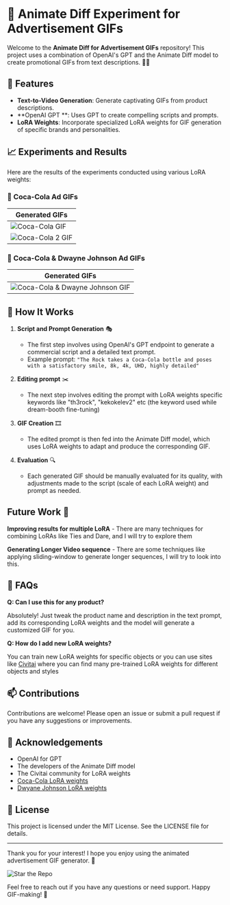 # 🎥 Animate Diff Experiment for Advertisement GIFs

Welcome to the **Animate Diff for Advertisement GIFs** repository! This project uses a combination of OpenAI's GPT and the Animate Diff model to create promotional GIFs from text descriptions. 📝✨

## 🚀 Features

- **Text-to-Video Generation**: Generate captivating GIFs from product descriptions.
- **OpenAI GPT **: Uses GPT to create compelling scripts and prompts.
- **LoRA Weights**: Incorporate specialized LoRA weights for GIF generation of specific brands and personalities.

## 📈 Experiments and Results

Here are the results of the experiments conducted using various LoRA weights:

### 🥤 Coca-Cola Ad GIFs

| Generated GIFs |
|---|
| ![Coca-Cola GIF](https://github.com/abhijitpal1247/animatediff_exp/assets/69110711/890bbf16-3da7-4223-b872-33f5124ea6d9) |
| ![Coca-Cola 2 GIF](https://github.com/abhijitpal1247/animatediff_exp/assets/69110711/e6e3c141-35ad-42f0-b939-7fdff6db06ff)


### 💪 Coca-Cola & Dwayne Johnson Ad GIFs

| Generated GIFs |
|---|
| ![Coca-Cola & Dwayne Johnson GIF](https://github.com/abhijitpal1247/animatediff_exp/assets/69110711/a411afa1-de9b-4567-9b8e-184e2c4d01b3) |

## 🧠 How It Works

1. **Script and Prompt Generation** 🎭
    - The first step involves using OpenAI's GPT endpoint to generate a commercial script and a detailed text prompt.
    - Example prompt: `"The Rock takes a Coca-Cola bottle and poses with a satisfactory smile, 8k, 4k, UHD, highly detailed"`
2. **Editing prompt** ✂️
    - The next step involves editing the prompt with LoRA weights specific keywords like "th3rock", "kekokelev2" etc (the keyword used while dream-booth fine-tuning)

3. **GIF Creation** 🎞️
    - The edited prompt is then fed into the Animate Diff model, which uses LoRA weights to adapt and produce the corresponding GIF.

4. **Evaluation** 🔍
    - Each generated GIF should be manually evaluated for its quality, with adjustments made to the script (scale of each LoRA weight) and prompt as needed.

## Future Work 📝

  **Improving results for multiple LoRA**
    - There are many techniques for combining LoRAs like Ties and Dare, and I will try to explore them
    
  **Generating Longer Video sequence**
    - There are some techniques like applying sliding-window to generate longer sequences, I will try to look into this.

## 🤔 FAQs

**Q: Can I use this for any product?**

Absolutely! Just tweak the product name and description in the text prompt, add its corresponding LoRA weights and the model will generate a customized GIF for you.

**Q: How do I add new LoRA weights?**

You can train new LoRA weights for specific objects or you can use sites like [Civitai](https://civitai.com/) where you can find many pre-trained LoRA weights for different objects and styles

## 📫 Contributions

Contributions are welcome! Please open an issue or submit a pull request if you have any suggestions or improvements.

## 🙏 Acknowledgements

- OpenAI for GPT
- The developers of the Animate Diff model
- The Civitai community for LoRA weights
- [Coca-Cola LoRA weights](https://civitai.com/models/215825/norfleet-coke-commercials)
- [Dwyane Johnson LoRA weights](https://civitai.com/models/22345/dwayne-the-rock-johnsonlora)

## 📜 License

This project is licensed under the MIT License. See the LICENSE file for details.

---

Thank you for your interest! I hope you enjoy using the animated advertisement GIF generator. 🎉

![Star the Repo](https://img.shields.io/github/stars/abhijitpal1247/animatediff_exp?style=social)

Feel free to reach out if you have any questions or need support. Happy GIF-making! 🚀

